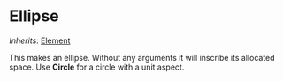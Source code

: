 # Ellipse

*Inherits*: [Element](/docs/element)

This makes an ellipse. Without any arguments it will inscribe its allocated space. Use **Circle** for a circle with a unit aspect.

